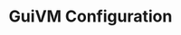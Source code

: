 ---
lang: en
layout: doc
permalink: /doc/guivm-configuration/
redirect_to: https://qubes-doc-rst.readthedocs.io/en/latest/user/advanced-topics/guivm.html
ref: 184
title: GuiVM Configuration
---